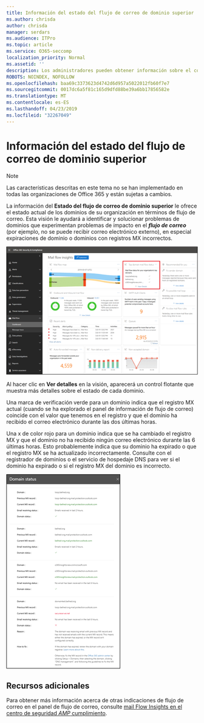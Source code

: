 ```yaml
---
title: Información del estado del flujo de correo de dominio superior
ms.author: chrisda
author: chrisda
manager: serdars
ms.audience: ITPro
ms.topic: article
ms.service: O365-seccomp
localization_priority: Normal
ms.assetid: ''
description: Los administradores pueden obtener información sobre el conocimiento del estado del flujo de correo del dominio superior del panel de flujo de correo en el centro de seguridad & cumplimiento.
ROBOTS: NOINDEX, NOFOLLOW
ms.openlocfilehash: baa69c3373623d4742d6d957a5022012fb60f7e7
ms.sourcegitcommit: 0017dc6a5f81c165d9dfd88be39a6bb17856582e
ms.translationtype: MT
ms.contentlocale: es-ES
ms.lasthandoff: 04/23/2019
ms.locfileid: "32267049"
---
```

# <a name="top-domain-mail-flow-status-insight"></a>Información del estado del flujo de correo de dominio superior

> [!NOTE]
> Las características descritas en este tema no se han implementado en todas las organizaciones de Office 365 y están sujetas a cambios.

La información del **Estado del flujo de correo de dominio superior** le ofrece el estado actual de los dominios de su organización en términos de flujo de correo. Esta visión le ayudará a identificar y solucionar problemas de dominios que experimentan problemas de impacto en el ***flujo de correo*** (por ejemplo, no se puede recibir correo electrónico externo), en especial expiraciones de dominio o dominios con registros MX incorrectos.

![La información más detallada sobre el estado del flujo del dominio en el panel del flujo de correo en el centro de seguridad & cumplimiento](media/domain-mail-flow-status-selected.png)

Al hacer clic en **Ver detalles** en la visión, aparecerá un control flotante que muestra más detalles sobre el estado de cada dominio.

Una marca de verificación verde para un dominio indica que el registro MX actual (cuando se ha explorado el panel de información de flujo de correo) coincide con el valor que tenemos en el registro y que el dominio ha recibido el correo electrónico durante las dos últimas horas.

Una x de color rojo para un dominio indica que se ha cambiado el registro MX y que el dominio no ha recibido ningún correo electrónico durante las 6 últimas horas. Esto probablemente indica que su dominio ha expirado o que el registro MX se ha actualizado incorrectamente. Consulte con el registrador de dominios o el servicio de hospedaje DNS para ver si el dominio ha expirado o si el registro MX del dominio es incorrecto.

![El control flotante de detalles en la información del estado del flujo superior del dominio](media/domain-mail-flow-status-flyout.png)

## <a name="see-also"></a>Recursos adicionales

Para obtener más información acerca de otras indicaciones de flujo de correo en el panel de flujo de correo, consulte [mail Flow Insights en el centro de seguridad _AMP_ cumplimiento](mail-flow-insights-v2.md).
